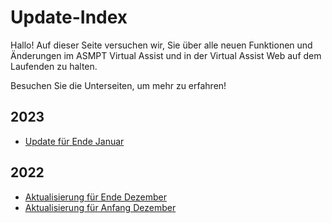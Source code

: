 # Update-Index

Hallo! Auf dieser Seite versuchen wir, Sie über alle neuen Funktionen und Änderungen im ASMPT Virtual Assist und in der Virtual Assist Web auf dem Laufenden zu halten.

Besuchen Sie die Unterseiten, um mehr zu erfahren!

## 2023

- [Update für Ende Januar](2023/late_jan_update.md)

## 2022

- [Aktualisierung für Ende Dezember](2022/2022-late-dec-update.md)
- [Aktualisierung für Anfang Dezember](2022/2022-early_dec_updated.md)
